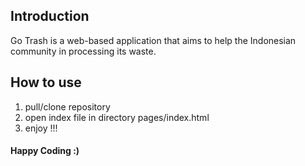 ## Introduction
Go Trash is a web-based application that aims to help the Indonesian community in processing its waste.

## How to use
1. pull/clone repository
2. open index file in directory pages/index.html
3. enjoy !!!

#### Happy Coding :)